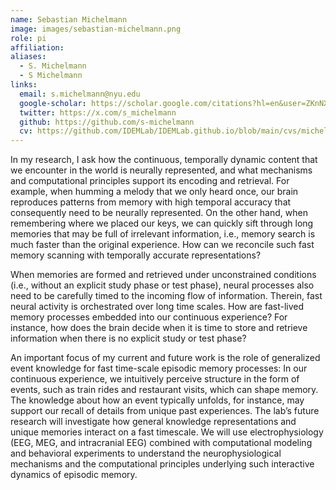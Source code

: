 ```yaml
---
name: Sebastian Michelmann
image: images/sebastian-michelmann.png
role: pi
affiliation: 
aliases:
  - S. Michelmann
  - S Michelmann
links:
  email: s.michelmann@nyu.edu
  google-scholar: https://scholar.google.com/citations?hl=en&user=ZKnNXjYAAAAJ&view_op=list_works&sortby=pubdate&inst=10749622055976013885
  twitter: https://x.com/s_michelmann
  github: https://github.com/s-michelmann
  cv: https://github.com/IDEMLab/IDEMLab.github.io/blob/main/cvs/michelmann-CV.pdf
---
```


In my research, I ask how the continuous, temporally dynamic content that we encounter in the world is neurally represented, and what mechanisms and computational principles support its encoding and retrieval. For example, when humming a melody that we only heard once, our brain reproduces patterns from memory with high temporal accuracy that consequently need to be neurally represented. On the other hand, when remembering where we placed our keys, we can quickly sift through long memories that may be full of irrelevant information, i.e., memory search is much faster than the original experience. How can we reconcile such fast memory scanning with temporally accurate representations?

When memories are formed and retrieved under unconstrained conditions (i.e., without an explicit study phase or test phase), neural processes also need to be carefully timed to the incoming flow of information. Therein, fast neural activity is orchestrated over long time scales. How are fast-lived memory processes embedded into our continuous experience? For instance, how does the brain decide when it is time to store and retrieve information when there is no explicit study or test phase?

An important focus of my current and future work is the role of generalized event knowledge for fast time-scale episodic memory processes: In our continuous experience, we intuitively perceive structure in the form of events, such as train rides and restaurant visits, which can shape memory. The knowledge about how an event typically unfolds, for instance, may support our recall of details from unique past experiences. The lab’s future research will investigate how general knowledge representations and unique memories interact on a fast timescale. We will use electrophysiology (EEG, MEG, and intracranial EEG) combined with computational modeling and behavioral experiments to understand the neurophysiological mechanisms and the computational principles underlying such interactive dynamics of episodic memory.
